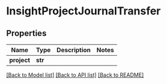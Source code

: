 # InsightProjectJournalTransfer


## Properties
Name | Type | Description | Notes
------------ | ------------- | ------------- | -------------
**project** | **str** |  | 

[[Back to Model list]](../README.md#documentation-for-models) [[Back to API list]](../README.md#documentation-for-api-endpoints) [[Back to README]](../README.md)


